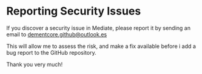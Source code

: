 # Reporting Security Issues

If you discover a security issue in Mediate, please report it by sending an email to dementcore.github@outlook.es

This will allow me to assess the risk, and make a fix available before i add a bug report to the GitHub repository.

Thank you very much!
